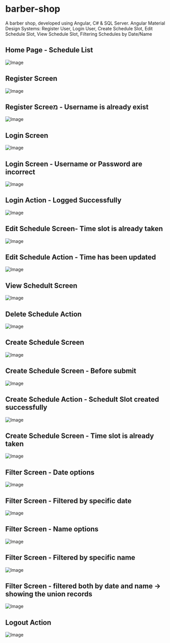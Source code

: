 # barber-shop
 A barber shop, developed using Angular, C# & SQL Server.
 Angular Material Design
 Systems: Register User, Login User, Create Schedule Slot, Edit Schedule Slot, View Schedule Slot, Filtering Schedules by Date/Name

## Home Page - Schedule List
![Image](./barber-screenshots/schedule-list.PNG)

## Register Screen
![Image](./barber-screenshots/register1.PNG)
## Register Screeמ - Username is already exist
![Image](./barber-screenshots/register2.PNG)

## Login Screen
![Image](./barber-screenshots/login1.PNG)
## Login Screen - Username or Password are incorrect
![Image](./barber-screenshots/login2.PNG)
## Login Action - Logged Successfully
![Image](./barber-screenshots/login2.PNG)

## Edit Schedule Screen- Time slot is already taken
![Image](./barber-screenshots/edit1.PNG)
## Edit Schedule Action - Time has been updated
![Image](./barber-screenshots/edit2.PNG)

## View Schedult Screen
![Image](./barber-screenshots/view.PNG)

## Delete Schedule Action
![Image](./barber-screenshots/delete1.PNG)

## Create Schedule Screen
![Image](./barber-screenshots/create1.PNG)
## Create Schedule Screen - Before submit
![Image](./barber-screenshots/create2.PNG)
## Create Schedule Action - Schedult Slot created successfully
![Image](./barber-screenshots/create3.PNG)
## Create Schedule Screen - Time slot is already taken
![Image](./barber-screenshots/create4.PNG)

## Filter Screen - Date options
![Image](./barber-screenshots/filter1.PNG)
## Filter Screen - Filtered by specific date
![Image](./barber-screenshots/filter2.PNG)
## Filter Screen - Name options
![Image](./barber-screenshots/filter3.PNG)
## Filter Screen - Filtered by specific name
![Image](./barber-screenshots/filter4.PNG)
## Filter Screen - filtered both by date and name -> showing the union records
![Image](./barber-screenshots/filter5.PNG)

## Logout Action
![Image](./barber-screenshots/logout.PNG)

